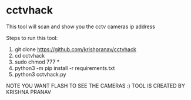 # cctvhack
This tool will scan and show you the cctv cameras ip address

Steps to run this tool:
   1. git clone https://github.com/krishpranav/cctvhack
   2. cd cctvhack
   3. sudo chmod 777 *
   4. python3 -m pip install -r requirements.txt
   5. python3 cctvhack.py
   
   NOTE YOU WANT FLASH TO SEE THE CAMERAS :)
   TOOL IS CREATED BY KRISHNA PRANAV
